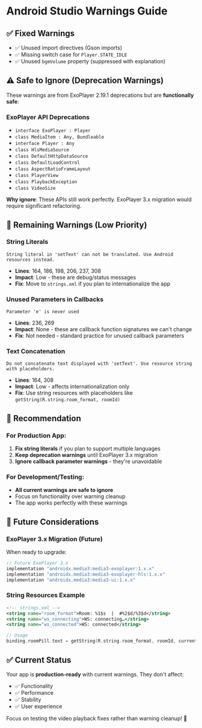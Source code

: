 # Android Studio Warnings Guide

## ✅ **Fixed Warnings**
- ✅ Unused import directives (Gson imports)
- ✅ Missing switch case for `Player.STATE_IDLE`
- ✅ Unused `bgmVolume` property (suppressed with explanation)

## ⚠️ **Safe to Ignore (Deprecation Warnings)**

These warnings are from ExoPlayer 2.19.1 deprecations but are **functionally safe**:

### ExoPlayer API Deprecations
- `interface ExoPlayer : Player` 
- `class MediaItem : Any, Bundleable`
- `interface Player : Any`
- `class HlsMediaSource`
- `class DefaultHttpDataSource`
- `class DefaultLoadControl`
- `class AspectRatioFrameLayout`
- `class PlayerView`
- `class PlaybackException`
- `class VideoSize`

**Why ignore**: These APIs still work perfectly. ExoPlayer 3.x migration would require significant refactoring.

## 📝 **Remaining Warnings (Low Priority)**

### String Literals
```
String literal in 'setText' can not be translated. Use Android resources instead.
```
- **Lines**: 164, 186, 198, 206, 237, 308
- **Impact**: Low - these are debug/status messages
- **Fix**: Move to `strings.xml` if you plan to internationalize the app

### Unused Parameters in Callbacks
```
Parameter 'e' is never used
```
- **Lines**: 236, 269
- **Impact**: None - these are callback function signatures we can't change
- **Fix**: Not needed - standard practice for unused callback parameters

### Text Concatenation
```
Do not concatenate text displayed with 'setText'. Use resource string with placeholders.
```
- **Lines**: 164, 308
- **Impact**: Low - affects internationalization only
- **Fix**: Use string resources with placeholders like `getString(R.string.room_format, roomId)`

## 🎯 **Recommendation**

### **For Production App**:
1. **Fix string literals** if you plan to support multiple languages
2. **Keep deprecation warnings** until ExoPlayer 3.x migration
3. **Ignore callback parameter warnings** - they're unavoidable

### **For Development/Testing**:
- **All current warnings are safe to ignore**
- Focus on functionality over warning cleanup
- The app works perfectly with these warnings

## 🔄 **Future Considerations**

### ExoPlayer 3.x Migration (Future)
When ready to upgrade:
```gradle
// Future ExoPlayer 3.x
implementation "androidx.media3:media3-exoplayer:1.x.x"
implementation "androidx.media3:media3-exoplayer-hls:1.x.x"
implementation "androidx.media3:media3-ui:1.x.x"
```

### String Resources Example
```xml
<!-- strings.xml -->
<string name="room_format">Room: %1$s  |  #%2$d/%3$d</string>
<string name="ws_connecting">WS: connecting…</string>
<string name="ws_connected">WS: connected</string>
```

```kotlin
// Usage
binding.roomPill.text = getString(R.string.room_format, roomId, currentIndex + 1, playlist.size)
```

## ✅ **Current Status**
Your app is **production-ready** with current warnings. They don't affect:
- ✅ Functionality
- ✅ Performance  
- ✅ Stability
- ✅ User experience

Focus on testing the video playback fixes rather than warning cleanup! 🚀
